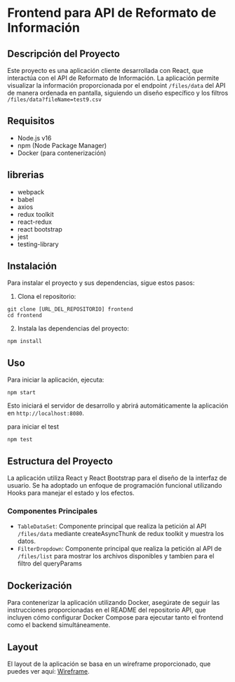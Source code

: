 # Frontend para API de Reformato de Información

## Descripción del Proyecto
Este proyecto es una aplicación cliente desarrollada con React, que interactúa con el API de Reformato de Información. La aplicación permite visualizar la información proporcionada por el endpoint `/files/data` del API de manera ordenada en pantalla, siguiendo un diseño específico y los filtros `/files/data?fileName=test9.csv`

## Requisitos
- Node.js v16
- npm (Node Package Manager)
- Docker (para contenerización)

## librerias
- webpack
- babel
- axios
- redux toolkit
- react-redux
- react bootstrap
- jest
- testing-library

## Instalación
Para instalar el proyecto y sus dependencias, sigue estos pasos:
1. Clona el repositorio:
```
git clone [URL_DEL_REPOSITORIO] frontend
cd frontend
```
2. Instala las dependencias del proyecto:
```
npm install
```
## Uso
Para iniciar la aplicación, ejecuta:
```
npm start
```

Esto iniciará el servidor de desarrollo y abrirá automáticamente la aplicación en `http://localhost:8080`.

para iniciar el test
```
npm test
```

## Estructura del Proyecto
La aplicación utiliza React y React Bootstrap para el diseño de la interfaz de usuario. Se ha adoptado un enfoque de programación funcional utilizando Hooks para manejar el estado y los efectos.

### Componentes Principales
- `TableDataSet`: Componente principal que realiza la petición al API `/files/data` mediante createAsyncThunk de redux toolkit y muestra los datos.
- `FilterDropdown`: Componente principal que realiza la petición al API de  `/files/list` para mostrar los archivos disponibles y tambien para el filtro del queryParams

## Dockerización
Para contenerizar la aplicación utilizando Docker, asegúrate de seguir las instrucciones proporcionadas en el README del repositorio API, que incluyen cómo configurar Docker Compose para ejecutar tanto el frontend como el backend simultáneamente.

## Layout
El layout de la aplicación se basa en un wireframe proporcionado, que puedes ver aquí: [Wireframe](https://cs1.ssltrust.me/s/ECH9VusiMmi3ac1).